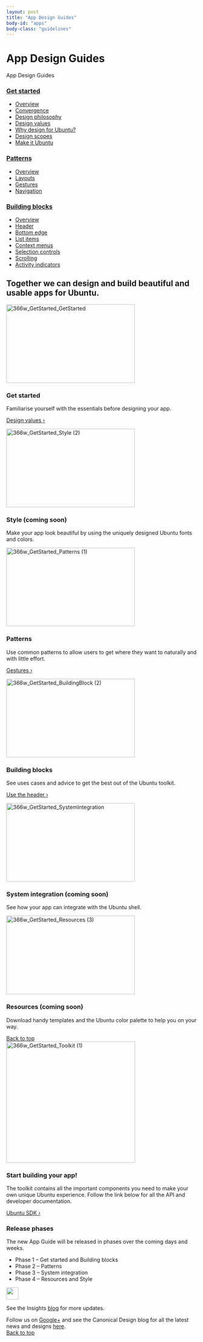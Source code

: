 ```yaml
---
layout: post
title: "App Design Guides"
body-id: "apps"
body-class: "guidelines"
---
```

<div class="row">
<h1>App Design Guides</h1>
</div>
<div class="row no-border">
<span class="filter-toggle">App Design Guides</span>
<div class="col-2 filter">
<div id="accordion">
<h3><a href="apps#">Get started</a></h3>
<div>
<ul class="p-list">
<li class="p-list__item"><a href="/apps/get-started/overview">Overview</a></li>
<li class="p-list__item"><a href="/apps/get-started/convergence">Convergence</a></li>
<li class="p-list__item"><a href="/apps/get-started/design-philosophy">Design philosophy</a></li>
<li class="p-list__item"><a href="/apps/get-started/design-values">Design values</a></li>
<li class="p-list__item"><a href="/apps/get-started/why-design-for-ubuntu">Why design for Ubuntu?</a></li>
<li class="p-list__item"><a href="/apps/get-started/design-scopes">Design scopes</a></li>
<li class="p-list__item"><a href="/apps/get-started/make-it-ubuntu">Make it Ubuntu</a></li>
</ul>
</div>
<h3><a href="apps#">Patterns</a></h3>
<div>
<ul class="p-list">
<li class="p-list__item"><a href="/apps/patterns/overview">Overview</a></li>
<li class="p-list__item"><a href="/apps/patterns/layouts">Layouts</a></li>
<li class="p-list__item"><a href="/apps/patterns/gestures">Gestures</a></li>
<li class="p-list__item"><a href="/apps/patterns/navigation">Navigation</a></li>
</ul>
</div>
<h3><a href="apps#">Building blocks</a></h3>
<div>
<ul class="p-list">
<li class="p-list__item"><a href="/apps/building-blocks/overview">Overview</a></li>
<li class="p-list__item"><a href="/apps/building-blocks/header">Header</a></li>
<li class="p-list__item"><a href="/apps/building-blocks/bottom-edge">Bottom edge</a></li>
<li class="p-list__item"><a href="/apps/building-blocks/list-items">List items</a></li>
<li class="p-list__item"><a href="/apps/building-blocks/context-menus">Context menus</a></li>
<li class="p-list__item"><a href="/apps/building-blocks/selection-controls">Selection controls</a></li>
<li class="p-list__item"><a href="/apps/building-blocks/scrolling">Scrolling</a></li>
<li class="p-list__item"><a href="/apps/building-blocks/activity-indicators">Activity indicators</a></li>
</ul>
</div>
</div>
</div>

<div class="col-10">
<section class="row no-padding-top no-padding-right no-padding-left">
<div class="col-10">
<h2>Together we can design and build beautiful and usable apps for Ubuntu.</h2>
</div>
<div class="col-5">
<img src="{{ site.assets_path }}64e57393-366w_GetStarted_GetStarted.png" alt="366w_GetStarted_GetStarted" width="340" height="208" /></p>
<h3>Get started</h3>
<p>Familiarise yourself with the essentials before designing your app.</p>
<p><a title="Design vision" href="/apps/get-started/design-values">Design values&nbsp;&rsaquo;</a></p>
</div>
<div class="col-5">
<img src="{{ site.assets_path }}6778c396-366w_GetStarted_Style-2.png" alt="366w_GetStarted_Style (2)" width="340" height="208" /></p>
<h3>Style (coming soon)</h3>
<p>Make your app look beautiful by using the uniquely designed Ubuntu fonts and colors.</p>
</div>
<div class="col-5">
<p><img src="{{ site.assets_path }}5c84202e-366w_GetStarted_Patterns-1.png" alt="366w_GetStarted_Patterns (1)" width="340" height="208" /></p>
<h3>Patterns</h3>
<p>Use common patterns to allow users to get where they want to naturally and with little effort.</p>
<p><a title="Design vision" href="http://design.ubuntu.com/apps/patterns/gestures">Gestures&nbsp;&rsaquo;</a></p>
</div>
<div class="col-5">
<p><img src="{{ site.assets_path }}33684f26-366w_GetStarted_BuildingBlock-2.png" alt="366w_GetStarted_BuildingBlock (2)" width="340" height="208" /></p>
<h3>Building blocks</h3>
<p>See uses cases and advice to get the best out of the Ubuntu toolkit.</p>
<p><a href="/apps/building-blocks/header">Use the header&nbsp;&rsaquo;</a></p>
</div>
<div class="col-5">
<p><img src="{{ site.assets_path }}9ba06b63-366w_GetStarted_SystemIntegration.png" alt="366w_GetStarted_SystemIntegration" width="340" height="208" /></p>
<h3>System integration (coming soon)</h3>
<p>See how your app can integrate with the Ubuntu shell.</p>
</div>
<div class="col-5">
<p><img src="{{ site.assets_path }}e957ad68-366w_GetStarted_Resources-3.png" alt="366w_GetStarted_Resources (3)" width="340" height="208" /></p>
<h3>Resources (coming soon)</h3>
<p>Download handy templates and the Ubuntu color palette to help you on your way.</p>
</div>
</section>
<section class="row no-padding-right no-padding-left">
<div class="link-top not-for-small"><a href="apps#">Back to top</a></div>
<div class="col-5"><img src="{{ site.assets_path }}2b587228-366w_GetStarted_Toolkit-1.png" alt="366w_GetStarted_Toolkit (1)" width="341" height="321" /></div>
<div class="col-5">
<h3>Start building your app!</h3>
<p>The toolkit contains all the important components you need to make your own unique Ubuntu experience. Follow the link below for all the API and developer documentation.</p>
<p><a href="http://developer.ubuntu.com/apps/sdk/"> Ubuntu SDK&nbsp;&rsaquo;</a></p>
</div>
<div class="col-10">
<h3>Release phases</h3>
<p>The new App Guide will be released in phases over the coming days and weeks.</p>
<ul class="p-list">
<li class="p-list__item">Phase 1 &#8211; Get started and Building blocks</li>
<li class="p-list__item">Phase 2 &#8211; Patterns</li>
<li class="p-list__item">Phase 3 &#8211; System integration</li>
<li class="p-list__item">Phase 4 &#8211; Resources and Style</li>
</ul>
<div class="col-10 box-grey vertical-align vertical-align--image-left">
<p><img class="vertical-align__image" src="{{ site.assets_path }}e9f11635-information-link.png" alt="" width="32" height="32" /></p>
<div class="vertical-align__content">
See the Insights <a href="https://insights.ubuntu.com/">blog</a> for more updates.</p>
</div>
</div>
<div class="col-10">
Follow us on <a class="external" title="Ubuntu Developers Google Plus" href="https://plus.google.com/communities/111350780270925540549">Google+</a> and see the Canonical Design blog for all the latest news and designs <a href="https://design.canonical.com/">here</a>.
</div>
</section>
<section class="row no-padding-right no-padding-left no-border no-padding-bottom">
<div class="link-top not-for-small"><a href="apps#">Back to top</a></div>
</section>
</div>

<!--<div class="col-3">
<div id="section-menu"></div>
</div>-->
</div>
